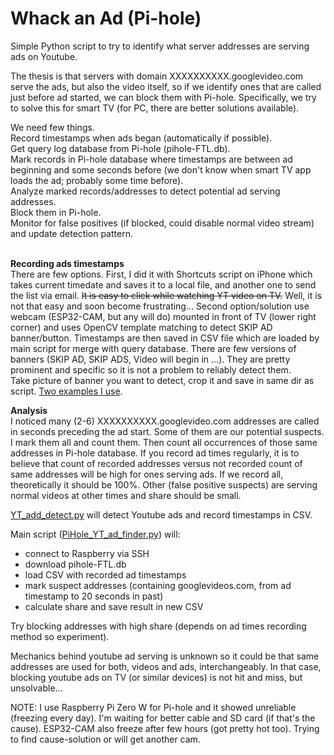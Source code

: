 # Whack an Ad (Pi-hole)
Simple Python script to try to identify what server addresses are serving ads on Youtube.

The thesis is that servers with domain XXXXXXXXXX.googlevideo.com serve the ads, but also the video itself, so if we identify ones that are called just before ad started, we can block them with Pi-hole.
Specifically, we try to solve this for smart TV (for PC, there are better solutions available).

We need few things.<br>
Record timestamps when ads began (automatically if possible).<br>
Get query log database from Pi-hole (pihole-FTL.db).<br>
Mark records in Pi-hole database where timestamps are between ad beginning and some seconds before (we don't know when smart TV app loads the ad; probably some time before).<br>
Analyze marked records/addresses to detect potential ad serving addresses.<br>
Block them in Pi-hole.<br>
Monitor for false positives (if blocked, could disable normal video stream) and update detection pattern.<br><br>

**Recording ads timestamps**<br>
There are few options. First, I did it with Shortcuts script on iPhone which takes current timedate and saves it to a local file, and another one to send the list via email. ~~It is easy to click while watching YT video on TV.~~
Well, it is not that easy and soon become frustrating...
Second option/solution use webcam (ESP32-CAM, but any will do) mounted in front of TV (lower right corner) and uses OpenCV template matching to detect SKIP AD banner/button. Timestamps are then saved in CSV file which are loaded by main script for merge with query database.
There are few versions of banners (SKIP AD, SKIP ADS, Video will begin in ...). They are pretty prominent and specific so it is not a problem to reliably detect them.
<br>Take picture of banner you want to detect, crop it and save in same dir as script. [Two examples I use](https://github.com/nmandic78/Whack-an-Ad-Pi-hole/tree/main/images).

**Analysis**<br>
I noticed many (2-6) XXXXXXXXXX.googlevideo.com addresses are called in seconds preceding the ad start. Some of them are our potential suspects. I mark them all and count them. Then count all occurrences of those same addresses in Pi-hole database. If you record ad times regularly, it is to believe that count of recorded addresses versus not recorded count of same addresses will be high for ones serving ads. If we record all, theoretically it should be 100%. Other (false positive suspects) are serving normal videos at other times and share should be small.

[YT_add_detect.py](https://github.com/nmandic78/Whack-an-Ad-Pi-hole/blob/main/YT_add_detect.py) will detect Youtube ads and record timestamps in CSV.

Main script ([PiHole_YT_ad_finder.py](https://github.com/nmandic78/Whack-an-Ad-Pi-hole/blob/main/PiHole_YT_ad_finder.py)) will: 
* connect to Raspberry via SSH
* download pihole-FTL.db
* load CSV with recorded ad timestamps
* mark suspect addresses (containing googlevideos.com, from ad timestamp to 20 seconds in past)
* calculate share and save result in new CSV

Try blocking addresses with high share (depends on ad times recording method so experiment).

Mechanics behind youtube ad serving is unknown so it could be that same addresses are used for both, videos and ads, interchangeably. In that case, blocking youtube ads on TV (or similar devices) is not hit and miss, but unsolvable...

NOTE:
I use Raspberry Pi Zero W for Pi-hole and it showed unreliable (freezing every day). I'm waiting for better cable and SD card (if that's the cause).
ESP32-CAM also freeze after few hours (got pretty hot too). Trying to find cause-solution or will get another cam.
